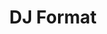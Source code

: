 ---
title: "DJ Format"
summary: "Hip-hop DJ from Brighton, UK."
image: "dj-format.jpg"
apple_music_artist_url: "None"
wikipedia_url: "none"
---